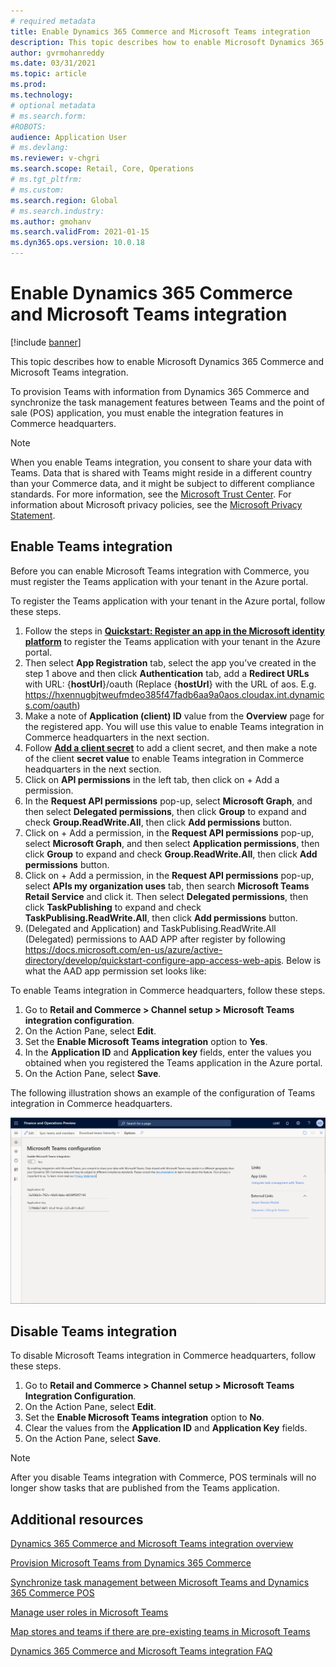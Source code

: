 ```yaml
---
# required metadata
title: Enable Dynamics 365 Commerce and Microsoft Teams integration
description: This topic describes how to enable Microsoft Dynamics 365 Commerce and Microsoft Teams integration.
author: gvrmohanreddy
ms.date: 03/31/2021
ms.topic: article
ms.prod: 
ms.technology: 
# optional metadata
# ms.search.form: 
#ROBOTS: 
audience: Application User
# ms.devlang: 
ms.reviewer: v-chgri
ms.search.scope: Retail, Core, Operations
# ms.tgt_pltfrm: 
# ms.custom: 
ms.search.region: Global
# ms.search.industry: 
ms.author: gmohanv
ms.search.validFrom: 2021-01-15
ms.dyn365.ops.version: 10.0.18
---
```


# Enable Dynamics 365 Commerce and Microsoft Teams integration

[!include [banner](includes/banner.md)]

This topic describes how to enable Microsoft Dynamics 365 Commerce and Microsoft Teams integration.

To provision Teams with information from Dynamics 365 Commerce and synchronize the task management features between Teams and the point of sale (POS) application, you must enable the integration features in Commerce headquarters.

> [!NOTE]
> When you enable Teams integration, you consent to share your data with Teams. Data that is shared with Teams might reside in a different country than your Commerce data, and it might be subject to different compliance standards. For more information, see the [Microsoft Trust Center](https://www.microsoft.com/trust-center). For information about Microsoft privacy policies, see the [Microsoft Privacy Statement](https://aka.ms/privacy).

## Enable Teams integration

Before you can enable Microsoft Teams integration with Commerce, you must register the Teams application with your tenant in the Azure portal.

To register the Teams application with your tenant in the Azure portal, follow these steps.

1.	Follow the steps in **[Quickstart: Register an app in the Microsoft identity platform](https://docs.microsoft.com/en-us/azure/active-directory/develop/quickstart-register-app)** to register the Teams application with your tenant in the Azure portal.
2.	Then select **App Registration** tab, select the app you’ve created in the step 1 above and then click **Authentication** tab, add a **Redirect URLs** with URL: {**hostUrl**}/oauth (Replace {**hostUrl**} with the URL of aos. E.g. https://hxennugbjtweufmdeo385f47fadb6aa9a0aos.cloudax.int.dynamics.com/oauth)
3.	Make a note of **Application (client) ID** value from the **Overview** page for the registered app. You will use this value to enable Teams integration in Commerce headquarters in the next section.
4.	Follow **[Add a client secret](https://docs.microsoft.com/en-us/azure/active-directory/develop/quickstart-register-app#add-a-client-secret)** to add a client secret, and then make a note of the client **secret value** to enable Teams integration in Commerce headquarters in the next section.
5.	Click on **API permissions** in the left tab, then click on + Add a permission.
6.	In the **Request API permissions** pop-up, select **Microsoft Graph**, and then select **Delegated permissions**, then click **Group** to expand and check **Group.ReadWrite.All**, then click **Add permissions** button.  
7.	Click on + Add a permission, in the **Request API permissions** pop-up, select **Microsoft Graph**, and then select **Application permissions**, then click **Group** to expand and check **Group.ReadWrite.All**, then click **Add permissions** button.  
8.	Click on + Add a permission, in the **Request API permissions** pop-up, select **APIs my organization uses** tab, then search **Microsoft Teams Retail Service** and click it.  Then select **Delegated permissions**, then click **TaskPublishing** to expand and check **TaskPublising.ReadWrite.All**, then click **Add permissions** button.  
9.	(Delegated and Application) and TaskPublising.ReadWrite.All (Delegated) permissions to AAD APP after register by following https://docs.microsoft.com/en-us/azure/active-directory/develop/quickstart-configure-app-access-web-apis. Below is what the AAD app permission set looks like:


To enable Teams integration in Commerce headquarters, follow these steps.

1. Go to **Retail and Commerce \> Channel setup \> Microsoft Teams integration configuration**.
1. On the Action Pane, select **Edit**.
1. Set the **Enable Microsoft Teams integration** option to **Yes**.
1. In the **Application ID** and **Application key** fields, enter the values you obtained when you registered the Teams application in the Azure portal.
1. On the Action Pane, select **Save**.

The following illustration shows an example of the configuration of Teams integration in Commerce headquarters.

![Teams integration configuration in Commerce headquarters.](media/D365-Commerce-Microsoft-Teams-Configuration_with_disclaimer.png)

## Disable Teams integration

To disable Microsoft Teams integration in Commerce headquarters, follow these steps.

1. Go to **Retail and Commerce \> Channel setup \> Microsoft Teams Integration Configuration**.
1. On the Action Pane, select **Edit**.
3. Set the **Enable Microsoft Teams integration** option to **No**.
4. Clear the values from the **Application ID** and **Application Key** fields.
1. On the Action Pane, select **Save**.

> [!NOTE]
> After you disable Teams integration with Commerce, POS terminals will no longer show tasks that are published from the Teams application.

## Additional resources

[Dynamics 365 Commerce and Microsoft Teams integration overview](commerce-teams-integration.md)

[Provision Microsoft Teams from Dynamics 365 Commerce](provision-teams-from-commerce.md)

[Synchronize task management between Microsoft Teams and Dynamics 365 Commerce POS](synchronize-tasks-teams-pos.md)

[Manage user roles in Microsoft Teams](manage-user-roles-teams.md)

[Map stores and teams if there are pre-existing teams in Microsoft Teams](map-stores-existing-teams.md)

[Dynamics 365 Commerce and Microsoft Teams integration FAQ](teams-integration-faq.md)
